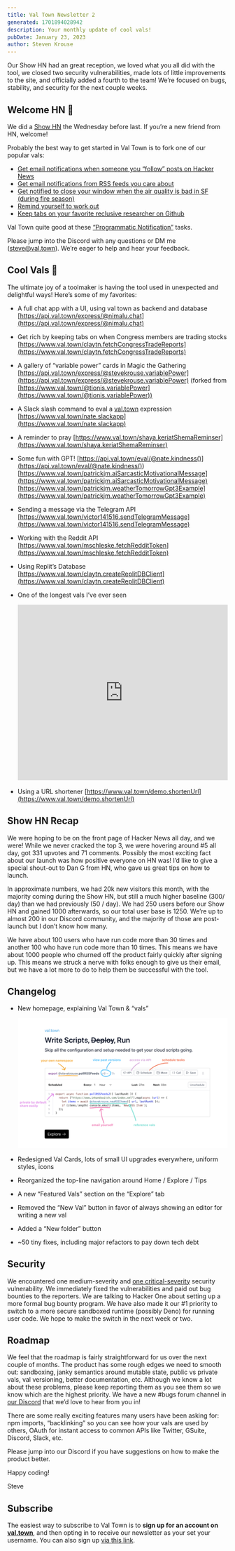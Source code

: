 ```yaml
---
title: Val Town Newsletter 2
generated: 1701894028942
description: Your monthly update of cool vals!
pubDate: January 23, 2023
author: Steven Krouse
---
```


Our Show HN had an great reception, we loved what you all did with the tool, we closed two security vulnerabilities, made lots of little improvements to the site, and officially added a fourth to the team! We’re focused on bugs, stability, and security for the next couple weeks.

## Welcome HN 👋

We did a [Show HN](https://news.ycombinator.com/item?id=34343122) the Wednesday before last. If you’re a new friend from HN, welcome!

Probably the best way to get started in Val Town is to fork one of our popular vals:

- [Get email notifications when someone you “follow” posts on Hacker News](https://www.val.town/stevekrouse.hnFollowPollJob)
- [Get email notifications from RSS feeds you care about](https://www.val.town/stevekrouse.pollRSSFeeds)
- [Get notified to close your window when the air quality is bad in SF (during fire season)](https://www.val.town/stevekrouse.aqi)
- [Remind yourself to work out](https://www.val.town/gaetgu.remind_myself)
- [Keep tabs on your favorite reclusive researcher on Github](https://www.val.town/stevekrouse.githubNotification)

Val Town quite good at these [“Programmatic Notification”](../val-town-newsletter-1) tasks.

Please jump into the Discord with any questions or DM me (steve@val.town). We’re eager to help and hear your feedback.

## Cool Vals 🤩

The ultimate joy of a toolmaker is having the tool used in unexpected and delightful ways! Here’s some of my favorites:

- A full chat app with a UI, using val town as backend and database
  [https://api.val.town/express/@nimalu.chat](https://api.val.town/express/@nimalu.chat)

- Get rich by keeping tabs on when Congress members are trading stocks
  [https://www.val.town/claytn.fetchCongressTradeReports](https://www.val.town/claytn.fetchCongressTradeReports)

- A gallery of “variable power” cards in Magic the Gathering
  [https://api.val.town/express/@stevekrouse.variablePower](https://api.val.town/express/@stevekrouse.variablePower)
  (forked from [https://www.val.town/@tionis.variablePower](https://www.val.town/@tionis.variablePower))

- A Slack slash command to eval a [val.town](http://val.town) expression
  [https://www.val.town/nate.slackapp](https://www.val.town/nate.slackapp)

- A reminder to pray
  [https://www.val.town/shaya.keriatShemaReminser](https://www.val.town/shaya.keriatShemaReminser)

- Some fun with GPT!
  [https://api.val.town/eval/@nate.kindness()](<https://api.val.town/eval/@nate.kindness()>)
  [https://www.val.town/patrickjm.aiSarcasticMotivationalMessage](https://www.val.town/patrickjm.aiSarcasticMotivationalMessage)
  [https://www.val.town/patrickjm.weatherTomorrowGpt3Example](https://www.val.town/patrickjm.weatherTomorrowGpt3Example)

- Sending a message via the Telegram API
  [https://www.val.town/victor141516.sendTelegramMessage](https://www.val.town/victor141516.sendTelegramMessage)

- Working with the Reddit API
  [https://www.val.town/mschleske.fetchRedditToken](https://www.val.town/mschleske.fetchRedditToken)

- Using Replit’s Database
  [https://www.val.town/claytn.createReplitDBClient](https://www.val.town/claytn.createReplitDBClient)

- One of the longest vals I’ve ever seen

  <div class="not-content">
    <iframe src="https://www.val.town/catapart.magnitTokenize" width="100%" frameborder="no" style="height: 400px;">
      &#x20;
    </iframe>
  </div>

- Using a URL shortener
  [https://www.val.town/demo.shortenUrl](https://www.val.town/demo.shortenUrl)

## Show HN Recap

We were hoping to be on the front page of Hacker News all day, and we were! While we never cracked the top 3, we were hovering around #5 all day, got 331 upvotes and 71 comments. Possibly the most exciting fact about our launch was how positive everyone on HN was! I’d like to give a special shout-out to Dan G from HN, who gave us great tips on how to launch.

In approximate numbers, we had 20k new visitors this month, with the majority coming during the Show HN, but still a much higher baseline (300/ day) than we had previously (50 / day). We had 250 users before our Show HN and gained 1000 afterwards, so our total user base is 1250. We’re up to almost 200 in our Discord community, and the majority of those are post-launch but I don’t know how many.

We have about 100 users who have run code more than 30 times and another 100 who have run code more than 10 times. This means we have about 1000 people who churned off the product fairly quickly after signing up. This means we struck a nerve with folks enough to give us their email, but we have a lot more to do to help them be successful with the tool.

## Changelog

- New homepage, explaining Val Town & “vals”

  ![Screenshot 2023-01-18 at 12.01.43 PM.png](./val-town-newsletter-2/screenshot_2023-01-18_at_120143_pm.png)

- Redesigned Val Cards, lots of small UI upgrades everywhere, uniform styles, icons

- Reorganized the top-line navigation around Home / Explore / Tips

- A new “Featured Vals” section on the “Explore” tab

- Removed the “New Val” button in favor of always showing an editor for writing a new val

- Added a “New folder” button

- \~50 tiny fixes, including major refactors to pay down tech debt

## Security

We encountered one medium-severity and [one critical-severity](../security-disclosure-1) security vulnerability. We immediately fixed the vulnerabilities and paid out bug bounties to the reporters. We are talking to Hacker One about setting up a more formal bug bounty program. We have also made it our #1 priority to switch to a more secure sandboxed runtime (possibly Deno) for running user code. We hope to make the switch in the next week or two.

## Roadmap

We feel that the roadmap is fairly straightforward for us over the next couple of months. The product has some rough edges we need to smooth out: sandboxing, janky semantics around mutable state, public vs private vals, val versioning, better documentation, etc. Although we know a lot about these problems, please keep reporting them as you see them so we know which are the highest priority. We have a new #bugs forum channel in [our Discord](https://discord.gg/dHv45uN5RY) that we’d love to hear from you in!

There are some really exciting features many users have been asking for: npm imports, “backlinking” so you can see how your vals are used by others, OAuth for instant access to common APIs like Twitter, GSuite, Discord, Slack, etc.

Please jump into our Discord if you have suggestions on how to make the product better.

Happy coding!

Steve

## Subscribe

The easiest way to subscribe to Val Town is to **sign up for an account on [val.town](http://val.town)**, and then opting in to receive our newsletter as your set your username. You can also sign up [via this link](https://cdn.forms-content.sg-form.com/6c6893f3-38e6-11ed-b573-a6c391c68d4b).
